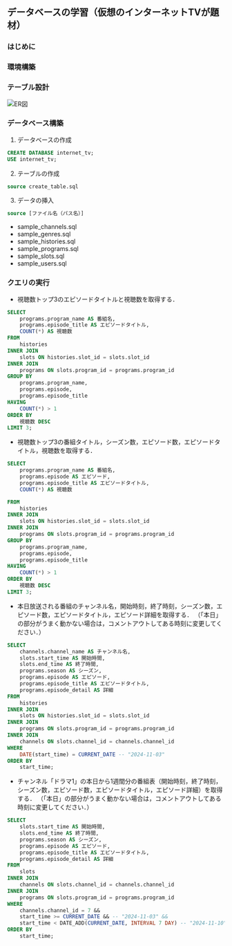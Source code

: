 ## データベースの学習（仮想のインターネットTVが題材）
### はじめに
### 環境構築
### テーブル設計
![ER図](http://www.plantuml.com/plantuml/proxy?cache=no&src=https://raw.githubusercontent.com/megumin32/internet_tv/main/er.puml)

### データベース構築
1. データベースの作成
``` sql
CREATE DATABASE internet_tv;
USE internet_tv;
```
2. テーブルの作成
``` SQL
source create_table.sql
```
3. データの挿入
``` SQL
source [ファイル名（パス名）]
```
- sample_channels.sql
- sample_genres.sql
- sample_histories.sql
- sample_programs.sql
- sample_slots.sql
- sample_users.sql

### クエリの実行
- 視聴数トップ3のエピソードタイトルと視聴数を取得する．
``` SQL
SELECT 
    programs.program_name AS 番組名,
    programs.episode_title AS エピソードタイトル,
    COUNT(*) AS 視聴数
FROM 
    histories
INNER JOIN 
    slots ON histories.slot_id = slots.slot_id
INNER JOIN 
    programs ON slots.program_id = programs.program_id
GROUP BY 
    programs.program_name,
    programs.episode,
    programs.episode_title
HAVING 
    COUNT(*) > 1
ORDER BY 
    視聴数 DESC
LIMIT 3;
```
- 視聴数トップ3の番組タイトル，シーズン数，エピソード数，エピソードタイトル，視聴数を取得する．
``` SQL
SELECT 
    programs.program_name AS 番組名,
    programs.episode AS エピソード,
    programs.episode_title AS エピソードタイトル,
    COUNT(*) AS 視聴数

FROM 
    histories
INNER JOIN 
    slots ON histories.slot_id = slots.slot_id
INNER JOIN 
    programs ON slots.program_id = programs.program_id
GROUP BY 
    programs.program_name,
    programs.episode,
    programs.episode_title
HAVING 
    COUNT(*) > 1
ORDER BY 
    視聴数 DESC
LIMIT 3;  
```
- 本日放送される番組のチャンネル名，開始時刻，終了時刻，シーズン数，エピソード数，エピソードタイトル，エピソード詳細を取得する．
（「本日」の部分がうまく動かない場合は，コメントアウトしてある時刻に変更してください．）
``` SQL
SELECT 
    channels.channel_name AS チャンネル名,
    slots.start_time AS 開始時間,
    slots.end_time AS 終了時間,
    programs.season AS シーズン,
    programs.episode AS エピソード,
    programs.episode_title AS エピソードタイトル,
    programs.episode_detail AS 詳細
FROM 
    histories
INNER JOIN 
    slots ON histories.slot_id = slots.slot_id
INNER JOIN 
    programs ON slots.program_id = programs.program_id
INNER JOIN
    channels ON slots.channel_id = channels.channel_id
WHERE
    DATE(start_time) = CURRENT_DATE -- "2024-11-03" 
ORDER BY
    start_time;   
```
- チャンネル「ドラマ1」の本日から1週間分の番組表（開始時刻，終了時刻，シーズン数，エピソード数，エピソードタイトル，エピソード詳細）を取得する．
（「本日」の部分がうまく動かない場合は，コメントアウトしてある時刻に変更してください．）
``` SQL
SELECT 
    slots.start_time AS 開始時間,
    slots.end_time AS 終了時間,
    programs.season AS シーズン,
    programs.episode AS エピソード,
    programs.episode_title AS エピソードタイトル,
    programs.episode_detail AS 詳細 
FROM 
    slots
INNER JOIN 
    channels ON slots.channel_id = channels.channel_id
INNER JOIN 
    programs ON slots.program_id = programs.program_id
WHERE
    channels.channel_id = 7 &&
    start_time >= CURRENT_DATE && -- "2024-11-03" &&
    start_time < DATE_ADD(CURRENT_DATE, INTERVAL 7 DAY) -- "2024-11-10"
ORDER BY
    start_time; 
```